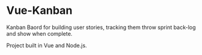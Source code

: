 # Vue-Kanban

Kanban Baord for building user stories, tracking them throw sprint back-log and show when complete.

Project built in Vue and Node.js.
